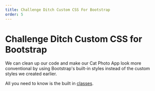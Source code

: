 ```yaml
---
title: Challenge Ditch Custom CSS For Bootstrap
order: 5
---
```

# Challenge Ditch Custom CSS for Bootstrap

We can clean up our code and make our Cat Photo App look more conventional by using Bootstrap's built-in styles instead of the custom styles we created earlier.

All you need to know is the built in [classes](http://getbootstrap.com/css/).

